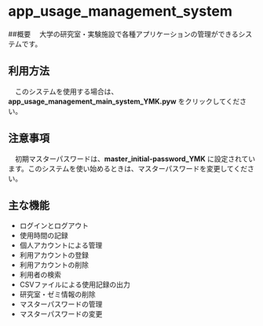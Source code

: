 # app_usage_management_system

##概要
　大学の研究室・実験施設で各種アプリケーションの管理ができるシステムです。

## 利用方法
　このシステムを使用する場合は、**app_usage_management_main_system_YMK.pyw** をクリックしてください。

## 注意事項
　初期マスターパスワードは、**master_initial-password_YMK** に設定されています。このシステムを使い始めるときは、マスターパスワードを変更してください。
 
## 主な機能

* ログインとログアウト
* 使用時間の記録
* 個人アカウントによる管理
* 利用アカウントの登録
* 利用アカウントの削除
* 利用者の検索
* CSVファイルによる使用記録の出力
* 研究室・ゼミ情報の削除
* マスターパスワードの管理
* マスターパスワードの変更
